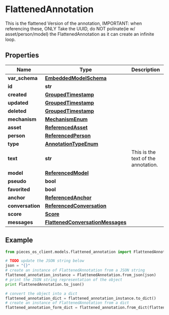 # FlattenedAnnotation

This is the flattened Version of the annotation, IMPORTANT: when referencing these, ONLY Take the UUID, do NOT polinate(ie w/ asset/person/model) the FlattenedAnnotation as it can create an infinite loop.

## Properties

Name | Type | Description | Notes
------------ | ------------- | ------------- | -------------
**var_schema** | [**EmbeddedModelSchema**](EmbeddedModelSchema) |  | [optional] 
**id** | **str** |  | 
**created** | [**GroupedTimestamp**](GroupedTimestamp) |  | 
**updated** | [**GroupedTimestamp**](GroupedTimestamp) |  | 
**deleted** | [**GroupedTimestamp**](GroupedTimestamp) |  | [optional] 
**mechanism** | [**MechanismEnum**](MechanismEnum) |  | [optional] 
**asset** | [**ReferencedAsset**](ReferencedAsset) |  | [optional] 
**person** | [**ReferencedPerson**](ReferencedPerson) |  | [optional] 
**type** | [**AnnotationTypeEnum**](AnnotationTypeEnum) |  | 
**text** | **str** | This is the text of the annotation. | 
**model** | [**ReferencedModel**](ReferencedModel) |  | [optional] 
**pseudo** | **bool** |  | [optional] 
**favorited** | **bool** |  | [optional] 
**anchor** | [**ReferencedAnchor**](ReferencedAnchor) |  | [optional] 
**conversation** | [**ReferencedConversation**](ReferencedConversation) |  | [optional] 
**score** | [**Score**](Score) |  | [optional] 
**messages** | [**FlattenedConversationMessages**](FlattenedConversationMessages) |  | [optional] 

## Example

```python
from pieces_os_client.models.flattened_annotation import FlattenedAnnotation

# TODO update the JSON string below
json = "{}"
# create an instance of FlattenedAnnotation from a JSON string
flattened_annotation_instance = FlattenedAnnotation.from_json(json)
# print the JSON string representation of the object
print FlattenedAnnotation.to_json()

# convert the object into a dict
flattened_annotation_dict = flattened_annotation_instance.to_dict()
# create an instance of FlattenedAnnotation from a dict
flattened_annotation_form_dict = flattened_annotation.from_dict(flattened_annotation_dict)
```



